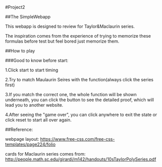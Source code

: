 #Project2

##The SimpleWebapp

This webapp is designed to review for Taylor&Maclaurin series. 

The inspiration comes from the experience of trying to memorize these formulas before test but feel bored just memorize them.


##How to play

###Good to know before start: 

1.Click start to start timing

2.Try to match Maulaurin Seires with the function(always click the series first)

3.If you match the correct one, the whole function will be shown underneath, you can click the button to see the detailed proof, which will lead you to another website.

4.After seeing the "game over", you can click anywhere to exit the state or click reset to start all over again.






##Reference:

webpage layout: https://www.free-css.com/free-css-templates/page224/folio

cards for Maclaurin series comes from: http://people.math.sc.edu/girardi/m142/handouts/10sTaylorPolySeries.pdf

